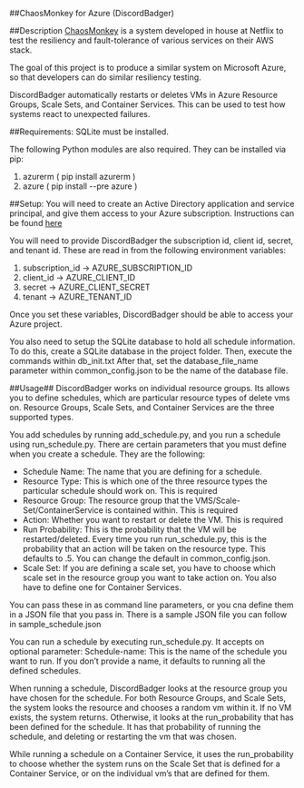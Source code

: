##ChaosMonkey for Azure (DiscordBadger)

##Description
[ChaosMonkey](https://github.com/Netflix/chaosmonkey) is a system developed in house at Netflix to test the resiliency and fault-tolerance of various services on their AWS stack. 

The goal of this project is to produce a similar system on Microsoft Azure, so that developers can do similar resiliency testing.

DiscordBadger automatically restarts or deletes VMs in Azure Resource Groups, Scale Sets, and Container Services. This can be used to test how systems react to unexpected failures.

##Requirements:
SQLite must be installed.

The following Python modules are also required. They can be installed via pip:
1. azurerm ( pip install azurerm )
2. azure ( pip install --pre azure )

##Setup:
You will need to create an Active Directory application and service principal, and give them access to your Azure subscription. Instructions can be found [here](http://azure-sdk-for-python.readthedocs.io/en/latest/quickstart_authentication.html?highlight=ServicePrincipalCredentials)

You will need to provide DiscordBadger the subscription id, client id, secret, and tenant id.
These are read in from the following environment variables:

1. subscription_id -> AZURE_SUBSCRIPTION_ID
2. client_id -> AZURE_CLIENT_ID
3. secret -> AZURE_CLIENT_SECRET
4. tenant -> AZURE_TENANT_ID

Once you set these variables, DiscordBadger should be able to access your Azure project.

You also need to setup the SQLite database to hold all schedule information. To do this, create a SQLite database in the project folder. Then, execute the commands within db_init.txt
After that, set the database_file_name parameter within common_config.json to be the name of the database file.

##Usage##
DiscordBadger works on individual resource groups. Its allows you to define schedules, which are particular resource types of delete vms on. Resource Groups, Scale Sets, and Container Services are the three supported types.

You add schedules by running add_schedule.py, and you run a schedule using run_schedule.py. There are certain parameters that you must define when you create a schedule. They are the following:

 * Schedule Name: The name that you are defining for a schedule.
 * Resource Type: This is which one of the three resource types the particular schedule should work on. This is required
 * Resource Group: The resource group that the VMS/Scale-Set/ContainerService is contained within. This is required
 * Action: Whether you want to restart or delete the VM. This is required
 * Run Probability: This is the probability that the VM will be restarted/deleted. Every time you run run_schedule.py, this is the probability that an action will be taken on the resource type. This defaults to .5. You can change the default in common_config.json.
 * Scale Set: If you are defining a scale set, you have to choose which scale set in the resource group you want to take action on. You also have to define one for Container Services.

 You can pass these in as command line parameters, or you cna define them in a JSON file that you pass in. There is a sample JSON file you can follow in sample_schedule.json

 You can run a schedule by executing run_schedule.py. It accepts on optional parameter:
 Schedule-name: This is the name of the schedule you want to run. If you don’t provide a name, it defaults to running all the defined schedules.

 When running a schedule, DiscordBadger looks at the resource group you have chosen for the schedule. For both Resource Groups, and Scale Sets, the system looks the resource and chooses a random vm within it. If no VM exists, the system returns. Otherwise, it looks at the run_probability that has been defined for the schedule. It has that probability of running the schedule, and deleting or restarting the vm that was chosen.

 While running a schedule on a Container Service, it uses the run_probability to choose whether the system runs on the Scale Set that is defined for a Container Service, or on the individual vm’s that are defined for them.